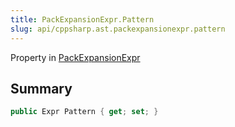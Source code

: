 ```yaml
---
title: PackExpansionExpr.Pattern
slug: api/cppsharp.ast.packexpansionexpr.pattern
---
```

Property in [PackExpansionExpr](/api/cppsharp/ast/packexpansionexpr)

## Summary



```csharp
public Expr Pattern { get; set; }
```

